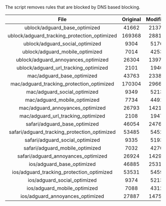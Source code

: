 The script removes rules that are blocked by DNS based blocking.


| File | Original | Modified |
|:----:|:-----:|:-----:|
| ublock/adguard_base_optimized | 41662 | 21376 |
| ublock/adguard_tracking_protection_optimized | 169368 | 28819 |
| ublock/adguard_social_optimized | 9304 | 5176 |
| ublock/adguard_mobile_optimized | 7014 | 4253 |
| ublock/adguard_annoyances_optimized | 26304 | 13978 |
| ublock/adguard_url_tracking_optimized | 2101 | 1940 |
| mac/adguard_base_optimized | 43763 | 23380 |
| mac/adguard_tracking_protection_optimized | 170304 | 29663 |
| mac/adguard_social_optimized | 9349 | 5213 |
| mac/adguard_mobile_optimized | 7734 | 4491 |
| mac/adguard_annoyances_optimized | 26793 | 14219 |
| mac/adguard_url_tracking_optimized | 2108 | 1947 |
| safari/adguard_base_optimized | 46054 | 24764 |
| safari/adguard_tracking_protection_optimized | 53485 | 5452 |
| safari/adguard_social_optimized | 9335 | 5193 |
| safari/adguard_mobile_optimized | 7032 | 4270 |
| safari/adguard_annoyances_optimized | 26924 | 14295 |
| ios/adguard_base_optimized | 46885 | 25319 |
| ios/adguard_tracking_protection_optimized | 53531 | 5459 |
| ios/adguard_social_optimized | 9374 | 5213 |
| ios/adguard_mobile_optimized | 7088 | 4312 |
| ios/adguard_annoyances_optimized | 27887 | 14756 |